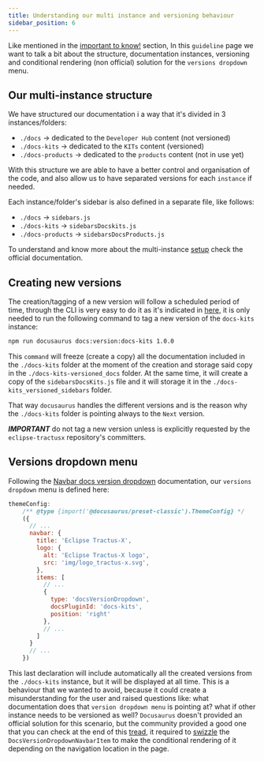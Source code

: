 ```yaml
---
title: Understanding our multi instance and versioning behaviour
sidebar_position: 6
---
```


Like mentioned in the [important to know!](https://eclipse-tractusx.github.io/docs/kit-process/processes/create_KIT_page#important-to-know) section, In this `guideline` page we want to talk a bit about the structure, documentation instances, versioning and conditional rendering (non official) solution for the `versions dropdown` menu.

## Our multi-instance structure

We have structured our documentation i a way that it's divided in 3 instances/folders:

- `./docs` -> dedicated to the `Developer Hub` content (not versioned)
- `./docs-kits` -> dedicated to the `KITs` content (versioned)
- `./docs-products` -> dedicated to the `products` content (not in use yet)

With this structure we are able to have a better control and organisation of the code, and also allow us to have separated versions for each `instance` if needed.

Each instance/folder's sidebar is also defined in a separate file, like follows:

- `./docs` -> `sidebars.js`
- `./docs-kits` -> `sidebarsDocskits.js`
- `./docs-products` -> `sidebarsDocsProducts.js`

To understand and know more about the multi-instance [setup](https://docusaurus.io/docs/2.2.0/docs-multi-instance#setup) check the official documentation.

## Creating new versions

The creation/tagging of a new version will follow a scheduled period of time, through the CLI is very easy to do it as it's indicated in [here](https://docusaurus.io/docs/2.2.0/docs-multi-instance#tagging-new-versions), it is only needed to run the following command to tag a new version of the `docs-kits` instance:

```bash
npm run docusaurus docs:version:docs-kits 1.0.0
```

This `command` will freeze (create a copy) all the documentation included in the `./docs-kits` folder at the moment of the creation and storage said copy in the `./docs-kits-versioned_docs` folder. At the same time, it will create a copy of the `sidebarsDocsKits.js` file and it will storage it in the `./docs-kits_versioned_sidebars` folder.

That way `docusaurus` handles the different versions and is the reason why the `./docs-kits` folder is pointing always to the `Next` version.

_**IMPORTANT**_ do not tag a new version unless is explicitly requested by the `eclipse-tractusx` repository's committers.

## Versions dropdown menu

Following the [Navbar docs version dropdown](https://docusaurus.io/docs/2.2.0/api/themes/configuration#navbar-docs-version-dropdown) documentation, our `versions dropdown` menu is defined here:

```javascript
themeConfig:
    /** @type {import('@docusaurus/preset-classic').ThemeConfig} */
    ({
      // ...
      navbar: {
        title: 'Eclipse Tractus-X',
        logo: {
          alt: 'Eclipse Tractus-X logo',
          src: 'img/logo_tractus-x.svg',
        },
        items: [
          // ...
          {
            type: 'docsVersionDropdown',
            docsPluginId: 'docs-kits',
            position: 'right'
          },
          // ...
        ]
      }
      // ...
    })
```

This last declaration will include automatically all the created versions from the `./docs-kits` instance, but it will be displayed at all time. This is a behaviour that we wanted to avoid, because it could create a misunderstanding for the user and raised questions like: what documentation does that `version dropdown menu` is pointing at? what if other instance needs to be versioned as well? `Docusaurus` doesn't provided an official solution for this scenario, but the community provided a good one that you can check at the end of this [tread](https://github.com/facebook/docusaurus/issues/4389), it required to [swizzle](https://docusaurus.io/docs/2.2.0/swizzling) the `DocsVersionDropdownNavbarItem` to make the conditional rendering of it depending on the navigation location in the page.
